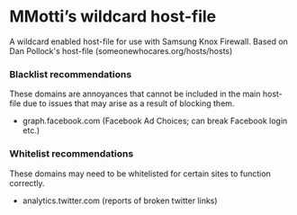 # MMotti’s wildcard host-file

A wildcard enabled host-file for use with Samsung Knox Firewall. Based on Dan Pollock's host-file (someonewhocares.org/hosts/hosts)

### Blacklist recommendations
These domains are annoyances that cannot be included in the main host-file due to issues that may arise as a result of blocking them.
* graph.facebook.com (Facebook Ad Choices; can break Facebook login etc.)

### Whitelist recommendations
These domains may need to be whitelisted for certain sites to function correctly.
* analytics.twitter.com (reports of broken twitter links)
